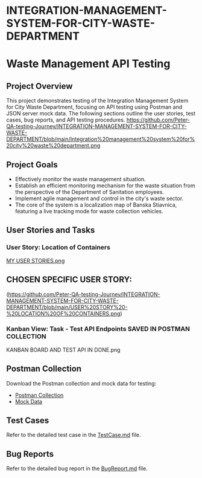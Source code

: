 # INTEGRATION-MANAGEMENT-SYSTEM-FOR-CITY-WASTE-DEPARTMENT

# Waste Management API Testing

## Project Overview

This project demonstrates testing of the Integration Management System for City Waste Department, focusing on API testing using Postman and JSON server mock data. The following sections outline the user stories, test cases, bug reports, and API testing procedures.
https://github.com/Peter-QA-testing-Journey/INTEGRATION-MANAGEMENT-SYSTEM-FOR-CITY-WASTE-DEPARTMENT/blob/main/Integration%20management%20system%20for%20city%20waste%20department.png
## Project Goals
- Effectively monitor the waste management situation.
- Establish an efficient monitoring mechanism for the waste situation from the perspective of the Department of Sanitation employees.
- Implement agile management and control in the city's waste sector.
- The core of the system is a localization map of Banska Stiavnica, featuring a live tracking mode for waste collection vehicles.

## User Stories and Tasks
### User Story: Location of Containers
[MY USER STORIES.png
](https://github.com/Peter-QA-testing-Journey/INTEGRATION-MANAGEMENT-SYSTEM-FOR-CITY-WASTE-DEPARTMENT/blob/main/MY%20USER%20STORIES.png)


## CHOSEN SPECIFIC USER STORY:
(https://github.com/Peter-QA-testing-Journey/INTEGRATION-MANAGEMENT-SYSTEM-FOR-CITY-WASTE-DEPARTMENT/blob/main/USER%20STORY%20-%20LOCATION%20OF%20CONTAINERS.png)



### Kanban View: Task - Test API Endpoints SAVED IN POSTMAN COLLECTION
KANBAN BOARD AND TEST API IN DONE.png

## Postman Collection
Download the Postman collection and mock data for testing:
- [Postman Collection](PostmanCollection.json)
- [Mock Data](mockData.json)

## Test Cases
Refer to the detailed test case in the [TestCase.md](TestCase.md) file.

## Bug Reports
Refer to the detailed bug report in the [BugReport.md](BugReport.md) file.

